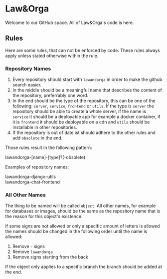 # Law&Orga

Welcome to our GitHub space. All of Law&Orga's code is here.

## Rules

Here are some rules, that can not be enforced by code. These rules always apply unless stated otherwise within the rule.

### Repository Names

1. Every repository should start with `lawandorga` in order to make the github search easier.
2. In the middle should be a meaningful name that describes the content of the repository, preferrably one word.
3. In the end should be the type of the repository, this can be one of the following: `server`, `service`, `frontend` or `utils`. If the type is `server` the repository should be able to create a whole server, if the name is `service` it should be a deployable app for example a docker container, if it is `frontend` it should be deployable on a cdn and `utils` should be installable in other repositories.
4. If the repository is out of date ist should adhere to the other rules and add `obsolete` in the end.

Those rules result in the following pattern:

lawandorga-[name]-[type]?(-obsolete)

Examples of repository names:

lawandorga-django-utils \
lawandorga-chat-frontend

### All Other Names

The thing to be named will be called `object`. All other names, for example for databases or images, should be the same as the repository name that is the reason for this object's existence.  

If some signs are not allowed or only a specific amount of letters is allowed the names should be changed in the following order until the name is allowed:

1. Remove `-` signs
2. Remove `lawandorga`
3. Remove signs starting from the back

If the object only applies to a specific branch the branch should be added at the end.
